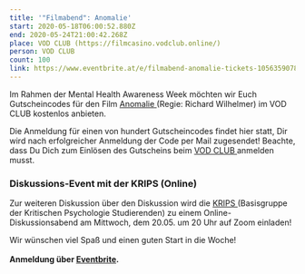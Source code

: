 ```yaml
---
title: '"Filmabend": Anomalie'
start: 2020-05-18T06:00:52.880Z
end: 2020-05-24T21:00:42.268Z
place: VOD CLUB (https://filmcasino.vodclub.online/)
person: VOD CLUB
count: 100
link: https://www.eventbrite.at/e/filmabend-anomalie-tickets-105635907844
---
```

Im Rahmen der Mental Health Awareness Week möchten wir Euch Gutscheincodes für den Film [](<>)[Anomalie ](https://filmcasino.vodclub.online/film/anomalie/)(Regie: Richard Wilhelmer) im VOD CLUB kostenlos anbieten.

Die Anmeldung für einen von hundert Gutscheincodes findet hier statt, Dir wird nach erfolgreicher Anmeldung der Code per Mail zugesendet! Beachte, dass Du Dich zum Einlösen des Gutscheins beim [VOD CLUB ](https://filmcasino.vodclub.online/)anmelden musst.

### Diskussions-Event mit der KRIPS (Online)

Zur weiteren Diskussion über den Diskussion wird die [KRIPS  ](https://www.facebook.com/BaGru.Psychologie)(Basisgruppe der Kritischen Psychologie Studierenden) zu einem Online-Diskussionsabend am Mittwoch, dem 20.05. um 20 Uhr auf Zoom einladen!

Wir wünschen viel Spaß und einen guten Start in die Woche!\
\
**Anmeldung über [Eventbrite](https://www.eventbrite.at/e/filmabend-anomalie-tickets-105635907844).**
